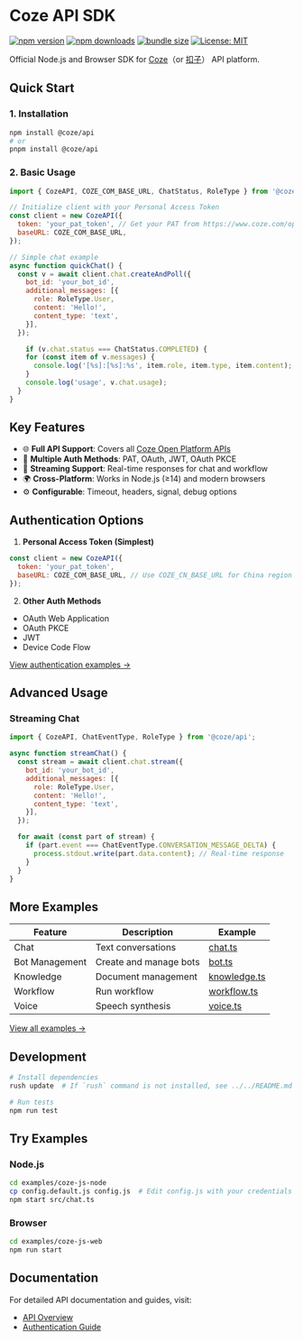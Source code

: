 
# Coze API SDK
[![npm version](https://img.shields.io/npm/v/%40coze%2Fapi)](https://www.npmjs.com/package/@coze/api)
[![npm downloads](https://img.shields.io/npm/dm/%40coze%2Fapi)](https://www.npmjs.com/package/@coze/api)
[![bundle size](https://img.shields.io/bundlephobia/min/%40coze%2Fapi)](https://bundlephobia.com/package/@coze/api)
[![License: MIT](https://img.shields.io/badge/License-MIT-yellow.svg)](https://opensource.org/licenses/MIT)

Official Node.js and Browser SDK for [Coze](https://www.coze.com)（or [扣子](https://www.coze.cn)） API platform.

## Quick Start

### 1. Installation

```sh
npm install @coze/api
# or
pnpm install @coze/api
```

### 2. Basic Usage

```javascript
import { CozeAPI, COZE_COM_BASE_URL, ChatStatus, RoleType } from '@coze/api';

// Initialize client with your Personal Access Token
const client = new CozeAPI({
  token: 'your_pat_token', // Get your PAT from https://www.coze.com/open/oauth/pats
  baseURL: COZE_COM_BASE_URL,
});

// Simple chat example
async function quickChat() {
  const v = await client.chat.createAndPoll({
    bot_id: 'your_bot_id',
    additional_messages: [{
      role: RoleType.User,
      content: 'Hello!',
      content_type: 'text',
    }],
  });

    if (v.chat.status === ChatStatus.COMPLETED) {
    for (const item of v.messages) {
      console.log('[%s]:[%s]:%s', item.role, item.type, item.content);
    }
    console.log('usage', v.chat.usage);
  }
}
```

## Key Features

- 🌐 **Full API Support**: Covers all [Coze Open Platform APIs](https://www.coze.com/docs/developer_guides/api_overview)
- 🔐 **Multiple Auth Methods**: PAT, OAuth, JWT, OAuth PKCE
- 🔄 **Streaming Support**: Real-time responses for chat and workflow
- 🌍 **Cross-Platform**: Works in Node.js (≥14) and modern browsers
- ⚙️ **Configurable**: Timeout, headers, signal, debug options

## Authentication Options

1. **Personal Access Token (Simplest)**
```javascript
const client = new CozeAPI({
  token: 'your_pat_token',
  baseURL: COZE_COM_BASE_URL, // Use COZE_CN_BASE_URL for China region
});
```

2. **Other Auth Methods**
- OAuth Web Application
- OAuth PKCE
- JWT
- Device Code Flow

[View authentication examples →](../../examples/coze-js-node/src/auth/)

## Advanced Usage

### Streaming Chat
```javascript
import { CozeAPI, ChatEventType, RoleType } from '@coze/api';

async function streamChat() {
  const stream = await client.chat.stream({
    bot_id: 'your_bot_id',
    additional_messages: [{
      role: RoleType.User,
      content: 'Hello!',
      content_type: 'text',
    }],
  });

  for await (const part of stream) {
    if (part.event === ChatEventType.CONVERSATION_MESSAGE_DELTA) {
      process.stdout.write(part.data.content); // Real-time response
    }
  }
}
```

## More Examples

| Feature | Description | Example |
|---------|-------------|----------|
| Chat | Text conversations | [chat.ts](../../examples/coze-js-node/src/chat.ts) |
| Bot Management | Create and manage bots | [bot.ts](../../examples/coze-js-node/src/bot.ts) |
| Knowledge | Document management | [knowledge.ts](../../examples/coze-js-node/src/knowledge.ts) |
| Workflow | Run workflow | [workflow.ts](../../examples/coze-js-node/src/workflow.ts) |
| Voice | Speech synthesis | [voice.ts](../../examples/coze-js-node/src/voice.ts) |

[View all examples →](../../examples/coze-js-node/src/)

## Development

```bash
# Install dependencies
rush update  # If `rush` command is not installed, see ../../README.md

# Run tests
npm run test
```

## Try Examples

### Node.js
```bash
cd examples/coze-js-node
cp config.default.js config.js  # Edit config.js with your credentials
npm start src/chat.ts
```

### Browser
```bash
cd examples/coze-js-web
npm run start
```

## Documentation

For detailed API documentation and guides, visit:
- [API Overview](https://www.coze.com/docs/developer_guides/api_overview)
- [Authentication Guide](https://www.coze.com/docs/developer_guides/authentication)
